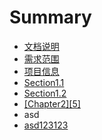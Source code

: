 # Summary

* [文档说明](README.md)
* [需求范围](chapter1/README.md)
* [项目信息](xiang-mu-xin-xi.md)
* [Section1.1](chapter1/section1.1.md)
* [Section1.2](chapter1/section1.2.md)
* [\[Chapter2\]\[5\]](chapter25.md)
* asd
* [asd123123](asd123123.md)

